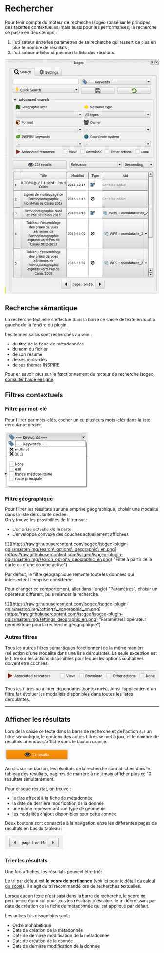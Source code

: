 # Rechercher

Pour tenir compte du moteur de recherche Isogeo \(basé sur le principes des facettes contextuelles\) mais aussi pour les performances, la recherche se passe en deux temps :

1. l'utilisateur entre les paramètres de sa recherche qui ressert de plus en plus le nombre de résultats ;
2. l'utilisateur affiche et parcourt la liste des résultats.

![](https://raw.githubusercontent.com/isogeo/isogeo-plugin-qgis/master/img/ui_tabs_main_search_empty_en.png "Interface du plugin avec une recherche vide")

## Recherche sémantique

La recherche textuelle s'effectue dans la barre de saisie de texte en haut à gauche de la fenêtre du plugin.

Les termes saisis sont recherchés au sein :

* du titre de la fiche de métadonnées
* du nom du fichier
* de son résumé
* de ses mots-clés
* de ses thèmes INSPIRE

Pour en savoir plus sur le fonctionnement du moteur de recherche Isogeo, [consulter l'aide en ligne](http://help.isogeo.com/fr/features/inventory/search.html).

## Filtres contextuels

### Filtre par mot-clé

Pour filtrer par mots-clés, cocher un ou plusieurs mots-clés dans la liste déroulante dédiée.

![](https://raw.githubusercontent.com/isogeo/isogeo-plugin-qgis/master/img/search_options_keywords_en.png "Filtre par mot-clé")

### Filtre géographique

Pour filtrer les résultats sur une emprise géographique, choisir une modalité dans la liste déroulante dédiée.   
On y trouve les possibilités de filtrer sur :

* L'emprise actuelle de la carte
* L'enveloppe convexe des couches actuellement affichées

!\[\]\([https://raw.githubusercontent.com/isogeo/isogeo-plugin-qgis/master/img/search\_options\_geographic\_en.png](https://raw.githubusercontent.com/isogeo/isogeo-plugin-qgis/master/img/search_options_geographic_en.png) "Filtre à partir de la carte ou d'une couche active"\)

Par défaut, le filtre géographique remonte toute les données qui intersectent l'emprise considérée.

Pour changer ce comportement, aller dans l'onglet "Paramètres", choisir un opérateur différent, puis relancer la recherche.

!\[\]\([https://raw.githubusercontent.com/isogeo/isogeo-plugin-qgis/master/img/settings\_geographic\_en.png](https://raw.githubusercontent.com/isogeo/isogeo-plugin-qgis/master/img/settings_geographic_en.png) "Paramétrer l'opérateur géométrique pour la recherche géographique"\)

### Autres filtres

Tous les autres filtres sémantiques fonctionnent de la même manière \(sélection d'une modalité dans une liste déroulante\). La seule exception est le filtre sur les actions disponibles pour lequel les options souhaitées doivent être cochées.

![](https://raw.githubusercontent.com/isogeo/isogeo-plugin-qgis/master/img/search_options_actions_en.png "Filtre sur les actions associées")

Tous les filtres sont inter-dépendants \(contextuels\). Ainsi l'application d'un filtre fait évoluer les modalités disponibles dans toutes les listes déroulantes.

---

## Afficher les résultats

Lors de la saisie de texte dans la barre de recherche et de l'action sur un filtre sémantique, le contenu des autres filtres se met à jour, et le nombre de résultats attendus s'affiche dans le bouton orange.

![](https://raw.githubusercontent.com/isogeo/isogeo-plugin-qgis/master/img/search_results_show_en.png "Nombre de résultats sur le bouton pour les afficher")

Au clic sur ce bouton, les résultats de la recherche sont affichés dans le tableau des résultats, paginés de manière à ne jamais afficher plus de 10 résultats simultanément.

Pour chaque résultat, on trouve :

* le titre affecté à la fiche de métadonnée
* la date de dernière modification de la donnée
* une icône représentant son type de géométrie
* les modalités d'ajout disponibles pour cette donnée

Deux boutons sont consacrés à la navigation entre les différentes pages de résultats en bas du tableau :

![](https://raw.githubusercontent.com/isogeo/isogeo-plugin-qgis/master/img/search_results_pagination_en.png "Pagination des résultats")

### Trier les résultats

Une fois affichés, les résultats peuvent être triés.

Le tri par défaut est **le score de pertinence** \(voir [ici pour le détail du calcul du score](http://help.isogeo.com/fr/features/inventory/search.html#pertinence-)\). Il s'agit du tri recommandé lors de recherches textuelles.

Lorsqu'aucun texte n'est saisi dans la barre de recherche, le score de pertinence étant nul pour tous les résultats c'est alors le tri décroissant par date de création de la fiche de métadonnée qui est appliqué par défaut.

Les autres tris disponibles sont :

* Ordre alphabétique
* Date de création de la métadonnée
* Date de dernière modification de la métadonnée
* Date de création de la donnée
* Date de dernière modification de la donnée



